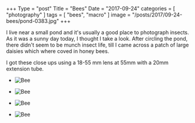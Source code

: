 
+++
Type = "post"
Title = "Bees"
Date = "2017-09-24"
categories = [ "photography" ]
tags = [
    "bees",
    "macro"
]
image = "/posts/2017/09-24-bees/pond-0383.jpg"
+++

I live near a small pond and it's usually a good place to photograph insects. As it was a sunny day today, I thought I take a look. After circling the pond, there didn't seem to be munch insect life, till I came across a patch of large daisies which where coved in honey bees.

I got these close ups using a 18-55 mm lens at 55mm with a 20mm extension tube.

* ![Bee](/posts/2017/09-24-bees/pond-0383.jpg)
<!--more-->

* ![Bee](/posts/2017/09-24-bees/pond-0382.jpg)

* ![Bee](/posts/2017/09-24-bees/pond-0384.jpg)

* ![Bee](/posts/2017/09-24-bees/pond-0390.jpg)
